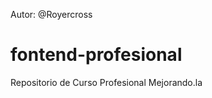 Autor: @Royercross

fontend-profesional
===================

Repositorio de Curso Profesional Mejorando.la 
